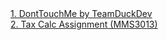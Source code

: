 <html>
  <body>
  <a href="#">1. DontTouchMe by TeamDuckDev</a>
  <br>
  <a href="assignments/taxfunc.html">2. Tax Calc Assignment (MMS3013)</a>
  </body>
</html>
<!-- coded by azim farhan.-->

